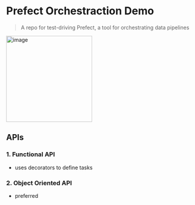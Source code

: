 # Prefect Orchestraction Demo
> A repo for test-driving Prefect, a tool for orchestrating data pipelines  

<img width="231" alt="image" src="https://user-images.githubusercontent.com/58488209/148841395-a743f460-dd87-47e5-b84b-ec73d8c14a21.png">


## APIs
### 1. Functional API  
- uses decorators to define tasks

### 2. Object Oriented API
- preferred
